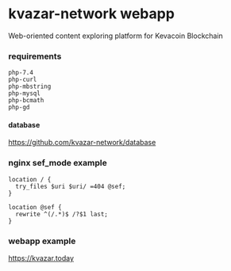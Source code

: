 # kvazar-network webapp
Web-oriented content exploring platform for Kevacoin Blockchain

### requirements
```
php-7.4
php-curl
php-mbstring
php-mysql
php-bcmath
php-gd
```
#### database

https://github.com/kvazar-network/database

### nginx sef_mode example

```
location / {
  try_files $uri $uri/ =404 @sef;
}

location @sef {
  rewrite ^(/.*)$ /?$1 last;
}
```

### webapp example
https://kvazar.today
